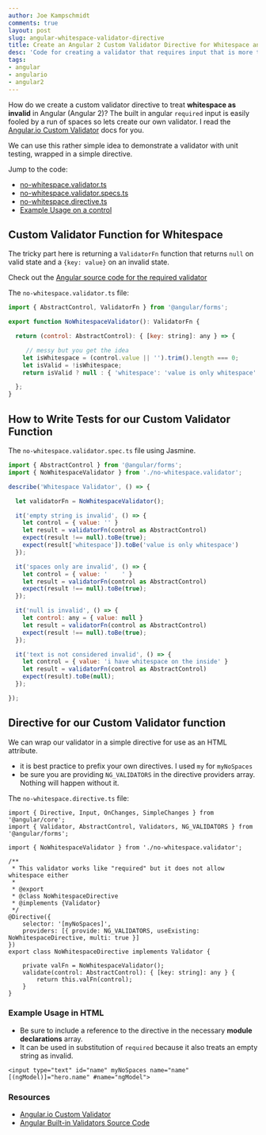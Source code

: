 ```yaml
---
author: Joe Kampschmidt
comments: true
layout: post
slug: angular-whitespace-validator-directive
title: Create an Angular 2 Custom Validator Directive for Whitespace and Empty Strings
desc: 'Code for creating a validator that requires input that is more than just whitespace.'
tags:
- angular
- angulario
- angular2
---
```


How do we create a custom validator directive to treat **whitespace as invalid** in Angular (Angular 2)? The built in angular `required` input is easily fooled by a run of spaces so lets create our own validator. I read the [Angular.io Custom Validator](https://angular.io/docs/ts/latest/cookbook/form-validation.html#!#custom-validation) docs for you.

We can use this rather simple idea to demonstrate a validator with unit testing, wrapped in a simple directive.

Jump to the code:

- [no-whitespace.validator.ts](#validator)
- [no-whitespace.validator.specs.ts](#tests)
- [no-whitespace.directive.ts](#directive)
- [Example Usage on a control](#usage)


<a name="validator"></a>
## Custom Validator Function for Whitespace

The tricky part here is returning a `ValidatorFn` function that returns `null` on valid state and a `{key: value}` on an invalid state.

Check out the [Angular source code for the required validator](https://github.com/angular/angular/blob/d169c2434e3b5cd5991e38ffd8904e0919f11788/modules/%40angular/forms/src/validators.ts#L66)

The `no-whitespace.validator.ts` file:

```javascript
import { AbstractControl, ValidatorFn } from '@angular/forms';

export function NoWhitespaceValidator(): ValidatorFn {

  return (control: AbstractControl): { [key: string]: any } => {

	 // messy but you get the idea
    let isWhitespace = (control.value || '').trim().length === 0;
    let isValid = !isWhitespace;
    return isValid ? null : { 'whitespace': 'value is only whitespace' }

  };
}
```

<a name="tests"></a>
## How to Write Tests for our Custom Validator Function

The `no-whitespace.validator.spec.ts` file using Jasmine.

```javascript
import { AbstractControl } from '@angular/forms';
import { NoWhitespaceValidator } from './no-whitespace.validator';

describe('Whitespace Validator', () => {

  let validatorFn = NoWhitespaceValidator();

  it('empty string is invalid', () => {
    let control = { value: '' }
    let result = validatorFn(control as AbstractControl)
    expect(result !== null).toBe(true);
    expect(result['whitespace']).toBe('value is only whitespace')
  });

  it('spaces only are invalid', () => {
    let control = { value: '    ' }
    let result = validatorFn(control as AbstractControl)
    expect(result !== null).toBe(true);
  });

  it('null is invalid', () => {
    let control: any = { value: null }
    let result = validatorFn(control as AbstractControl)
    expect(result !== null).toBe(true);
  });

  it('text is not considered invalid', () => {
    let control = { value: 'i have whitespace on the inside' }
    let result = validatorFn(control as AbstractControl)
    expect(result).toBe(null);
  });

});
```

<a name="directive"></a>
## Directive for our Custom Validator function

We can wrap our validator in a simple directive for use as an HTML attribute.

- it is best practice to prefix your own directives. I used `my` for `myNoSpaces`
- be sure you are providing `NG_VALIDATORS` in the directive providers array. Nothing will happen without it.

The `no-whitespace.directive.ts` file:

```
import { Directive, Input, OnChanges, SimpleChanges } from '@angular/core';
import { Validator, AbstractControl, Validators, NG_VALIDATORS } from '@angular/forms';

import { NoWhitespaceValidator } from './no-whitespace.validator';

/**
 * This validator works like "required" but it does not allow whitespace either
 *
 * @export
 * @class NoWhitespaceDirective
 * @implements {Validator}
 */
@Directive({
	selector: '[myNoSpaces]',
	providers: [{ provide: NG_VALIDATORS, useExisting: NoWhitespaceDirective, multi: true }]
})
export class NoWhitespaceDirective implements Validator {

	private valFn = NoWhitespaceValidator();
	validate(control: AbstractControl): { [key: string]: any } {
		return this.valFn(control);
	}
}
```

<a name="usage"></a>
### Example Usage in HTML

- Be sure to include a reference to the directive in the necessary **module declarations** array.
- It can be used in substitution of `required` because it also treats an empty string as invalid.

```
<input type="text" id="name" myNoSpaces name="name" [(ngModel)]="hero.name" #name="ngModel">
```


### Resources

- [Angular.io Custom Validator](https://angular.io/docs/ts/latest/cookbook/form-validation.html#!#custom-validation)
- [Angular Built-in Validators Source Code](https://github.com/angular/angular/blob/d169c2434e3b5cd5991e38ffd8904e0919f11788/modules/%40angular/forms/src/validators.ts#L66)